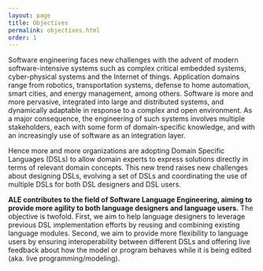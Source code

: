 ```yaml
---
layout: page
title: Objectives
permalink: objectives.html
order: 1
---
```


Software engineering faces new challenges with the advent of modern software-intensive systems such as complex critical embedded systems, cyber-physical systems and the Internet of things. Application domains range from robotics, transportation systems, defense to home automation, smart cities, and energy management, among others. Software is more and more pervasive, integrated into large and distributed systems, and dynamically adaptable in response to a complex and open environment. As a major consequence, the engineering of such systems involves multiple stakeholders, each with some form of domain-specific knowledge, and with an increasingly use of software as an integration layer.

Hence more and more organizations are adopting Domain Specific Languages (DSLs) to allow domain experts to express solutions directly in terms of relevant domain concepts. This new trend raises new challenges about designing DSLs, evolving a set of DSLs and coordinating the use of multiple DSLs for both DSL designers and DSL users.

**ALE contributes to the field of Software Language Engineering, aiming to provide more agility to both language designers and language users.** The objective is twofold. First, we aim to help language designers to leverage previous DSL implementation efforts by reusing and combining existing language modules. Second, we aim to provide more flexibility to  language users by ensuring interoperability between different DSLs and offering live feedback about how the model or program behaves while it is being edited (aka. live programming/modeling).